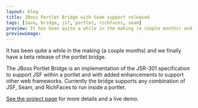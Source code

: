 ```yaml
---
layout: blog
title: JBoss Portlet Bridge with Seam support released
tags: [Java, bridge, jsf, portlet, richfaces, seam]
preview: It has been quite a while in the making (a couple months) and we finally have a beta release of the portlet bridge...
previewimage:
---
```


<p>It has been quite a while in the making (a couple months) and we finally have a beta release of the portlet bridge.</p> 
<p>The JBoss Portlet Bridge is an implementation of the JSR-301 specification to support JSF within a portlet and with added enhancements to support other web frameworks. Currently the bridge supports any combination of JSF, Seam, and RichFaces to run inside a portlet.</p> 

<p><a href="http://labs.jboss.com/portletbridge/">See the project page</a> for more details and a live demo.</p> 
<br/>
